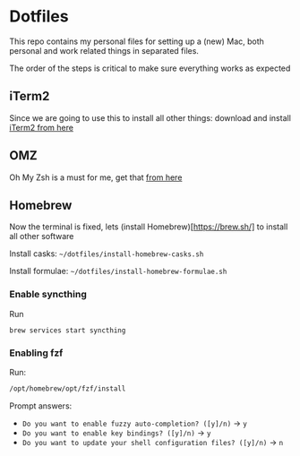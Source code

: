 # Dotfiles
This repo contains my personal files for setting up a (new) Mac, both personal and work related things in separated files.

The order of the steps is critical to make sure everything works as expected


## iTerm2
Since we are going to use this to install all other things: download and install [iTerm2 from here](https://iterm2.com/)


## OMZ
Oh My Zsh is a must for me, get that [from here](https://ohmyz.sh/#install)


## Homebrew
Now the terminal is fixed, lets (install Homebrew)[https://brew.sh/] to install all other software

Install casks:
```~/dotfiles/install-homebrew-casks.sh```

Install formulae:
```~/dotfiles/install-homebrew-formulae.sh```

### Enable syncthing
Run

```brew services start syncthing``` 


### Enabling fzf

Run:

```sh
/opt/homebrew/opt/fzf/install
```

Prompt answers:

- `Do you want to enable fuzzy auto-completion? ([y]/n)` → `y`
- `Do you want to enable key bindings? ([y]/n)` → `y`
- `Do you want to update your shell configuration files? ([y]/n)` → `n`
